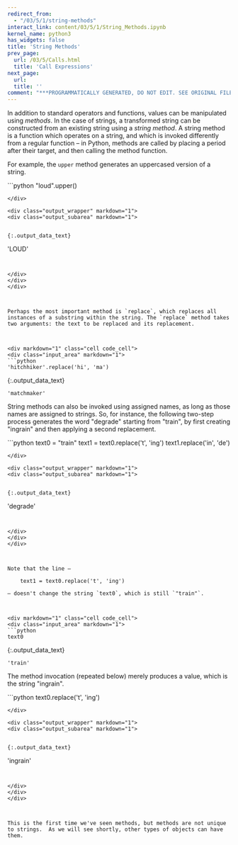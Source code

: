 ```yaml
---
redirect_from:
  - "/03/5/1/string-methods"
interact_link: content/03/5/1/String_Methods.ipynb
kernel_name: python3
has_widgets: false
title: 'String Methods'
prev_page:
  url: /03/5/Calls.html
  title: 'Call Expressions'
next_page:
  url: 
  title: ''
comment: "***PROGRAMMATICALLY GENERATED, DO NOT EDIT. SEE ORIGINAL FILES IN /content***"
---
```

In addition to standard operators and functions, values can be manipulated using *methods*. In the case of strings, a transformed string can be constructed from an existing string using a *string method*. A string method is a function which operates on a string, and which is invoked differently from a regular function – in Python, methods are called by placing a period after their target, and then calling the method function.

For example, the `upper` method generates an uppercased version of a string.



<div markdown="1" class="cell code_cell">
<div class="input_area" markdown="1">
```python
"loud".upper()

```
</div>

<div class="output_wrapper" markdown="1">
<div class="output_subarea" markdown="1">


{:.output_data_text}
```
'LOUD'
```


</div>
</div>
</div>



Perhaps the most important method is `replace`, which replaces all instances of a substring within the string. The `replace` method takes two arguments: the text to be replaced and its replacement.



<div markdown="1" class="cell code_cell">
<div class="input_area" markdown="1">
```python
'hitchhiker'.replace('hi', 'ma')

```
</div>

<div class="output_wrapper" markdown="1">
<div class="output_subarea" markdown="1">


{:.output_data_text}
```
'matchmaker'
```


</div>
</div>
</div>



String methods can also be invoked using assigned names, as long as those names are assigned to strings. So, for instance, the following two-step process generates the word "degrade" starting from "train", by first creating "ingrain" and then applying a second replacement.



<div markdown="1" class="cell code_cell">
<div class="input_area" markdown="1">
```python
text0 = "train"
text1 = text0.replace('t', 'ing')
text1.replace('in', 'de')

```
</div>

<div class="output_wrapper" markdown="1">
<div class="output_subarea" markdown="1">


{:.output_data_text}
```
'degrade'
```


</div>
</div>
</div>



Note that the line –

    text1 = text0.replace('t', 'ing')

– doesn't change the string `text0`, which is still `"train"`.



<div markdown="1" class="cell code_cell">
<div class="input_area" markdown="1">
```python
text0

```
</div>

<div class="output_wrapper" markdown="1">
<div class="output_subarea" markdown="1">


{:.output_data_text}
```
'train'
```


</div>
</div>
</div>



The method invocation (repeated below) merely produces a value, which is the string "ingrain".



<div markdown="1" class="cell code_cell">
<div class="input_area" markdown="1">
```python
text0.replace('t', 'ing')

```
</div>

<div class="output_wrapper" markdown="1">
<div class="output_subarea" markdown="1">


{:.output_data_text}
```
'ingrain'
```


</div>
</div>
</div>



This is the first time we've seen methods, but methods are not unique to strings.  As we will see shortly, other types of objects can have them.

